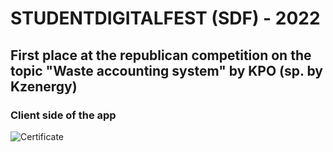 # STUDENTDIGITALFEST (SDF) - 2022

## First place at the republican competition on the topic "Waste accounting system" by KPO (sp. by Kzenergy)

### Client side of the app

![Certificate](https://www.kazenergy.com/upload/medialibrary/236/2366ad3aa7a4e4eb57c31944b769f0de.jpg)
